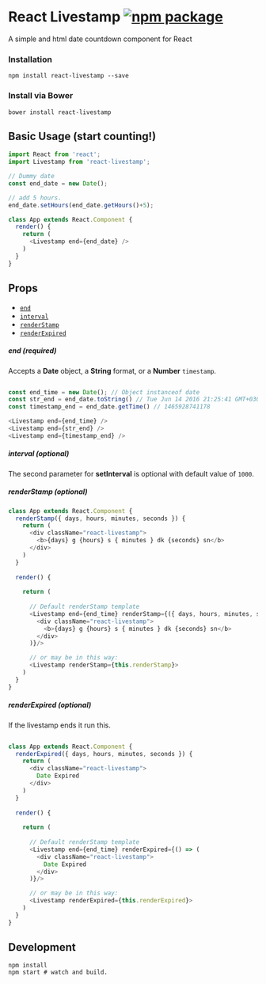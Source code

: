 # React Livestamp [![npm package][npm-badge]][npm]
A simple and html date countdown component for React

### Installation

```shell
npm install react-livestamp --save
```

### Install via Bower
```shell
bower install react-livestamp
```

## Basic Usage (start counting!)
```js
import React from 'react';
import Livestamp from 'react-livestamp';

// Dummy date
const end_date = new Date();

// add 5 hours.
end_date.setHours(end_date.getHours()+5);

class App extends React.Component {
  render() {
    return (
      <Livestamp end={end_date} />
    )
  }
}
```

## Props

* [`end`](#end)
* [`interval`](#interval)
* [`renderStamp`](#renderStamp)
* [`renderExpired`](#renderExpired)

<a name="end"></a>
##### end (required)
Accepts a **Date** object, a **String** format, or a **Number** `timestamp`.

```js

const end_time = new Date(); // Object instanceof date
const str_end = end_date.toString() // Tue Jun 14 2016 21:25:41 GMT+0300 (EEST)
const timestamp_end = end_date.getTime() // 1465928741178

<Livestamp end={end_time} />
<Livestamp end={str_end} />
<Livestamp end={timestamp_end} />
```

<a name="interval"></a>
##### interval (optional)
The second parameter for **setInterval** is optional with default value of `1000`.

<a name="renderStamp"></a>
##### renderStamp (optional)

```js
class App extends React.Component {
  renderStamp({ days, hours, minutes, seconds }) {
    return (
      <div className="react-livestamp">
        <b>{days} g {hours} s { minutes } dk {seconds} sn</b>
      </div>
    )
  }
  
  render() {
  
    return (
    
      // Default renderStamp template
      <Livestamp end={end_time} renderStamp={({ days, hours, minutes, seconds }) => (
        <div className="react-livestamp">
          <b>{days} g {hours} s { minutes } dk {seconds} sn</b>
        </div>
      )}/>

      // or may be in this way:
      <Livestamp renderStamp={this.renderStamp}>
    )
  }
}
```

<a name="renderExpired"></a>
##### renderExpired (optional)

If the livestamp ends it run this.

```js

class App extends React.Component {
  renderExpired({ days, hours, minutes, seconds }) {
    return (
      <div className="react-livestamp">
        Date Expired
      </div>
    )
  }
  
  render() {
  
    return (
    
      // Default renderStamp template
      <Livestamp end={end_time} renderExpired={() => (
        <div className="react-livestamp">
          Date Expired
        </div>
      )}/>

      // or may be in this way:
      <Livestamp renderExpired={this.renderExpired}>
    )
  }
}
```


## Development

```shell
npm install
npm start # watch and build.
```

[npm-badge]: https://img.shields.io/npm/v/react-livestamp.svg?style=flat-square
[npm]: https://www.npmjs.org/package/react-livestamp
